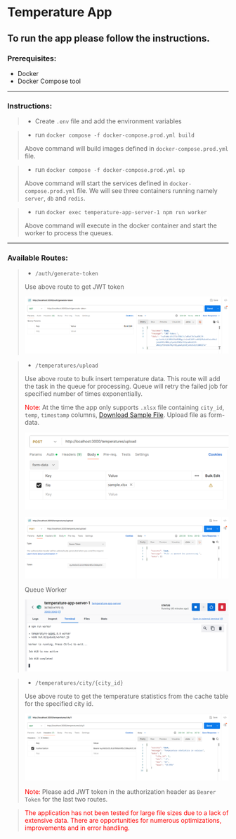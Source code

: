 # Temperature App

## To run the app please follow the instructions.

### Prerequisites:

- Docker
- Docker Compose tool

---

### Instructions:

> - Create `.env` file and add the environment variables

> - run `docker compose -f docker-compose.prod.yml build`
>
> Above command will build images defined in `docker-compose.prod.yml` file.

> - run `docker compose -f docker-compose.prod.yml up`
>
> Above command will start the services defined in `docker-compose.prod.yml` file. We will see three containers running namely `server`, `db` and `redis`.

> - run `docker exec temperature-app-server-1 npm run worker`
>
> Above command will execute in the docker container and start the worker to process the queues.

---

### Available Routes:

> - `/auth/generate-token`
>
> Use above route to get JWT token
>
> ![Sample](./public/readme/auth-generate-token.png)

> - `/temperatures/upload`
>
> Use above route to bulk insert temperature data. This route will add the task in the queue for processing. Queue will retry the failed job for specified number of times exponentially.
>
> <span style="color:red;">Note: </span>At the time the app only supports `.xlsx` file containing `city_id`, `temp`, `timestamp` columns, [Download Sample File](./public/readme/sample.xlsx).
> Upload file as form-data.
>
> ![Sample](./public/readme/temperatures-upload-demo.png)
>
> ![Sample](./public/readme/temperatures-upload.png)
>
> Queue Worker
>
> ![Sample](./public/readme/docker-worker.png)

> - `/temperatures/city/{city_id}`
>
>  Use above route to get the temperature statistics from the cache table for the specified city id.
>
> ![Sample](./public/readme/temperatures-city-id.png)
>
> <span style="color:red;">Note: </span>Please add JWT token in the authorization header as `Bearer Token` for the last two routes.

> <span style="color:red;">The application has not been tested for large file sizes due to a lack of extensive data. There are opportunities for numerous optimizations, improvements and in error handling.</span>

